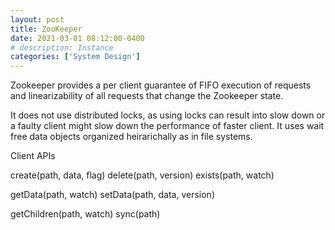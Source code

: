 ```yaml
---
layout: post
title: ZooKeeper
date: 2021-03-01 08:12:00-0400
# description: Instance
categories: ['System Design']
---
```



Zookeeper provides a per client guarantee of FIFO execution of requests and linearizability of all requests that change the Zookeeper state.

It does not use distributed locks, as using locks can result into slow down or a faulty client might slow down the performance of faster client. It uses wait free data objects organized heirarichally as in file systems.


Client APIs

create(path, data, flag)
delete(path, version)
exists(path, watch)

getData(path, watch)
setData(path, data, version)


getChildren(path, watch)
sync(path)